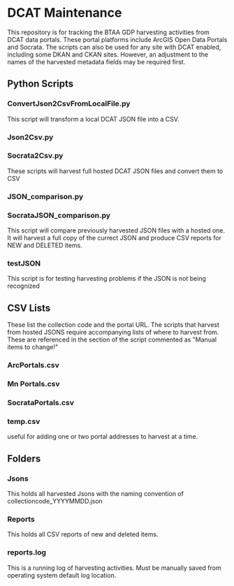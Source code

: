 # DCAT Maintenance
This repository is for tracking the BTAA GDP  harvesting activities from DCAT data portals. These portal platforms include ArcGIS Open Data Portals and Socrata.
The scripts can also be used for any site with DCAT enabled, including some DKAN and CKAN sites.  However, an adjustment to the names of the harvested metadata fields may be required first.

## Python Scripts
### ConvertJson2CsvFromLocalFile.py
This script will transform a local DCAT JSON file into a CSV.

### Json2Csv.py
### Socrata2Csv.py
These scripts will harvest full hosted DCAT JSON files and convert them to CSV

### JSON_comparison.py
### SocrataJSON_comparison.py
This script will compare previously harvested JSON files with a hosted one. It will harvest a full copy of the currect JSON and produce CSV reports for NEW and DELETED items.

### testJSON
This script is for testing harvesting problems if the JSON is not being recognized

## CSV Lists
These list the collection code and the portal URL. The scripts that harvest from hosted JSONS require accompanying lists of where to harvest from. These are referenced in the section of the script commented as "Manual items to change!"

### ArcPortals.csv
### Mn Portals.csv
### SocrataPortals.csv
### temp.csv
useful for adding one or two portal addresses to harvest at a time.



## Folders

### Jsons
This holds all harvested Jsons with the naming convention of collectioncode_YYYYMMDD.json

### Reports
This holds all CSV reports of new and deleted items.



### reports.log
This is a running log of harvesting activities. Must be manually saved from operating system default log location.

